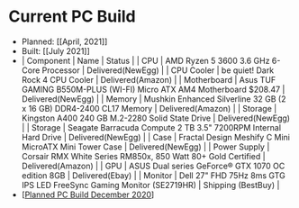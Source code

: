 # Current PC Build

- Planned: [[April, 2021]]
- Built: [[July 2021]]
- | Component | Name | Status |
  | CPU | AMD Ryzen 5 3600 3.6 GHz 6-Core Processor | Delivered(NewEgg) |
  | CPU Cooler | be quiet! Dark Rock 4 CPU Cooler | Delivered(Amazon) |
  | Motherboard | Asus TUF GAMING B550M-PLUS (WI-FI) Micro ATX AM4 Motherboard $208.47 | Delivered(NewEgg) |
  | Memory | Mushkin Enhanced Silverline 32 GB (2 x 16 GB) DDR4-2400 CL17 Memory | Delivered(Amazon) |
  | Storage | Kingston A400 240 GB M.2-2280 Solid State Drive | Delivered(NewEgg) |
  | Storage | Seagate Barracuda Compute 2 TB 3.5" 7200RPM Internal Hard Drive | Delivered(NewEgg) |
  | Case | Fractal Design Meshify C Mini MicroATX Mini Tower Case | Delivered(NewEgg) |
  | Power Supply | Corsair RMX White Series RM850x, 850 Watt 80+ Gold Certified | Delivered(Amazon) |
  | GPU | ASUS Dual series GeForce® GTX 1070 OC edition 8GB | Delivered(Ebay) |
  | Monitor | Dell 27" FHD 75Hz 8ms GTG IPS LED FreeSync Gaming Monitor (SE2719HR) | Shipping (BestBuy) |
- [[Planned PC Build December 2020]]

[//begin]: # "Autogenerated link references for markdown compatibility"
[Planned PC Build December 2020]: <Planned PC Build December 2020> "Planned PC Build December 2020"
[//end]: # "Autogenerated link references"
